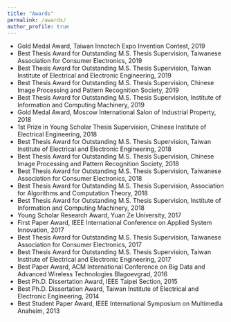 ```yaml
---
title: "Awards"
permalink: /awards/
author_profile: true
---
```


* Gold Medal Award, Taiwan Innotech Expo Invention Contest, 2019
* Best Thesis Award for Outstanding M.S. Thesis Supervision, Taiwanese Association for Consumer Electronics, 2019
* Best Thesis Award for Outstanding M.S. Thesis Supervision, Taiwan Institute of Electrical and Electronic Engineering, 2019
* Best Thesis Award for Outstanding M.S. Thesis Supervision, Chinese Image Processing and Pattern Recognition Society, 2019
* Best Thesis Award for Outstanding M.S. Thesis Supervision, Institute of Information and Computing Machinery, 2019
* Gold Medal Award, Moscow International Salon of Industrial Property, 2018
* 1st Prize in Young Scholar Thesis Supervision, Chinese Institute of Electrical Engineering, 2018
* Best Thesis Award for Outstanding M.S. Thesis Supervision, Taiwan Institute of Electrical and Electronic Engineering, 2018
* Best Thesis Award for Outstanding M.S. Thesis Supervision, Chinese Image Processing and Pattern Recognition Society, 2018
* Best Thesis Award for Outstanding M.S. Thesis Supervision, Taiwanese Association for Consumer Electronics, 2018
* Best Thesis Award for Outstanding M.S. Thesis Supervision, Association for Algorithms and Computation Theory, 2018
* Best Thesis Award for Outstanding M.S. Thesis Supervision, Institute of Information and Computing Machinery, 2018
* Young Scholar Research Award, Yuan Ze University, 2017
* First Paper Award, IEEE International Conference on Applied System Innovation, 2017
* Best Thesis Award for Outstanding M.S. Thesis Supervision, Taiwanese Association for Consumer Electronics, 2017
* Best Thesis Award for Outstanding M.S. Thesis Supervision, Taiwan Institute of Electrical and Electronic Engineering, 2017
* Best Paper Award, ACM International Conference on Big Data and Advanced Wireless Technologies Blagoevgrad, 2016
* Best Ph.D. Dissertation Award, IEEE Taipei Section, 2015
* Best Ph.D. Dissertation Award, Taiwan Institute of Electrical and Electronic Engineering, 2014
* Best Student Paper Award, IEEE International Symposium on Multimedia Anaheim, 2013


